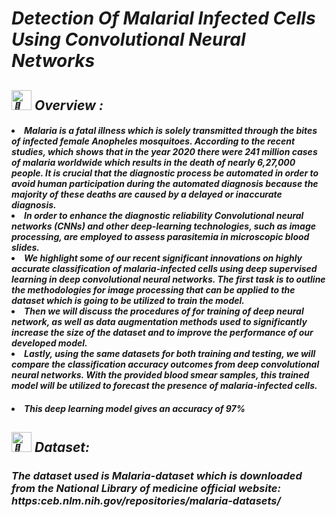 <i>

<h1>Detection Of Malarial Infected Cells Using Convolutional Neural Networks</h1>
 <h2><picture>
  <source srcset="https://fonts.gstatic.com/s/e/notoemoji/latest/1f31f/512.webp" type="image/webp">
  <img src="https://fonts.gstatic.com/s/e/notoemoji/latest/1f31f/512.gif" alt="🌟" width="32" height="32">
</picture> Overview :</h2></div>

<h4> <li>Malaria is a fatal illness which is solely transmitted
through the bites of infected female Anopheles mosquitoes. 
According to the recent studies, which shows that in the year 
2020 there were 241 million cases of malaria worldwide which 
results in the death of nearly 6,27,000 people. It is crucial that the 
diagnostic process be automated in order to avoid human 
participation during the automated diagnosis because the 
majority of these deaths are caused by a delayed or inaccurate 
diagnosis. </li>

<li>In order to enhance the diagnostic reliability
Convolutional neural networks (CNNs) and other deep-learning 
technologies, such as image processing, are employed to assess
parasitemia in microscopic blood slides.</li>
<li>We highlight some of 
our recent significant innovations on highly accurate 
classification of malaria-infected cells using deep supervised 
learning in deep convolutional neural networks. The first task is 
to outline the methodologies for image processing that can be 
applied to the dataset which is going to be utilized to train the 
model.</li>
<li>Then we will discuss the procedures of for training of 
deep neural network, as well as data augmentation methods used 
to significantly increase the size of the dataset and to improve the 
performance of our developed model. </li>
<li>Lastly, using the same 
datasets for both training and testing, we will compare the 
classification accuracy outcomes from deep convolutional neural 
networks. With the provided blood smear samples, this trained 
model will be utilized to forecast the presence of malaria-infected 
cells.</h4></li>
<h4> <li>This deep learning model gives an 
accuracy of 97%</h4></li>
<h2><picture>
  <source srcset="https://fonts.gstatic.com/s/e/notoemoji/latest/1f31f/512.webp" type="image/webp">
  <img src="https://fonts.gstatic.com/s/e/notoemoji/latest/1f31f/512.gif" alt="🌟" width="32" height="32">
</picture> Dataset:</h2></div>
<div><h3>The dataset used is Malaria-dataset which is 
downloaded from the National Library of medicine official 
website: https:ceb.nlm.nih.gov/repositories/malaria-datasets/</h3></div>
